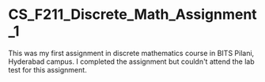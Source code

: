 # CS_F211_Discrete_Math_Assignment_1
This was my first assignment in discrete mathematics course in BITS Pilani, Hyderabad campus. I completed the assignment but couldn't attend the lab test for this assignment. 
